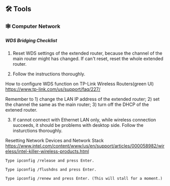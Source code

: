 ## 🛠 Tools

### 🕸️ Computer Network

##### WDS Bridging Checklist

1. Reset WDS settings of the extended router, because the channel of the main router might has changed. If can't reset, reset the whole extended router.

2. Follow the instructions thoroughly. 

How to configure WDS function on TP-Link Wireless Routers(green UI)
https://www.tp-link.com/us/support/faq/227/

Remember to 1) change the LAN IP address of the extended router; 2) set the channel the same as the main router; 3) turn off the DHCP of the extened router.

3. If cannot connect with Ethernet LAN only, while wireless connection succeeds, it should be problems with desktop side. Follow the insturctions thoroughly.

Resetting Network Devices and Network Stack
https://www.intel.com/content/www/us/en/support/articles/000058982/wireless/intel-killer-wireless-products.html

```
Type ipconfig /release and press Enter.

Type ipconfig /flushdns and press Enter.

Type ipconfig /renew and press Enter. (This will stall for a moment.)
```